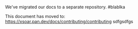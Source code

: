 We've migrated our docs to a separate repository. 
#blablka

This document has moved to: https://xsoar.pan.dev/docs/contributing/contributing
sdfgsdfgs